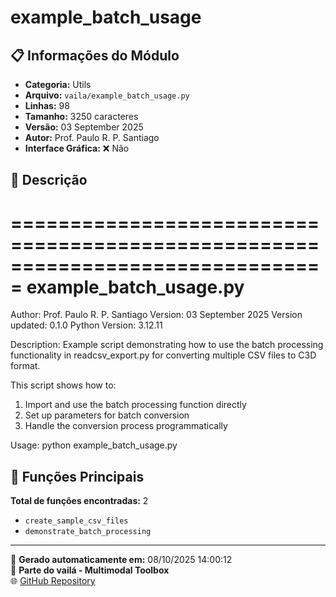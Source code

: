 # example_batch_usage

## 📋 Informações do Módulo

- **Categoria:** Utils
- **Arquivo:** `vaila/example_batch_usage.py`
- **Linhas:** 98
- **Tamanho:** 3250 caracteres
- **Versão:** 03 September 2025
- **Autor:** Prof. Paulo R. P. Santiago
- **Interface Gráfica:** ❌ Não

## 📖 Descrição


===============================================================================
example_batch_usage.py
===============================================================================
Author: Prof. Paulo R. P. Santiago
Version: 03 September 2025
Version updated: 0.1.0
Python Version: 3.12.11

Description:
Example script demonstrating how to use the batch processing functionality
in readcsv_export.py for converting multiple CSV files to C3D format.

This script shows how to:
1. Import and use the batch processing function directly
2. Set up parameters for batch conversion
3. Handle the conversion process programmatically

Usage:
python example_batch_usage.py


## 🔧 Funções Principais

**Total de funções encontradas:** 2

- `create_sample_csv_files`
- `demonstrate_batch_processing`




---

📅 **Gerado automaticamente em:** 08/10/2025 14:00:12  
🔗 **Parte do vailá - Multimodal Toolbox**  
🌐 [GitHub Repository](https://github.com/vaila-multimodaltoolbox/vaila)
